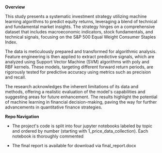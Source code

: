 **Overview**

This study presents a systematic investment strategy utilizing machine learning algorithms to predict equity returns, leveraging a blend of technical and fundamental market insights. The strategy hinges on a comprehensive dataset that includes macroeconomic indicators, stock fundamentals, and technical signals, focusing on the S&P 500 Equal Weight Consumer Staples Index.

The data is meticulously prepared and transformed for algorithmic analysis. Feature engineering is then applied to extract predictive signals, which are analyzed using Support Vector Machine (SVM) algorithms with poly and RBF kernels. These models, targeting different forward return periods, are rigorously tested for predictive accuracy using metrics such as precision and recall.

The research acknowledges the inherent limitations of its data and methods, offering a realistic evaluation of the model's capabilities and suggesting areas for future enhancement. The results highlight the potential of machine learning in financial decision-making, paving the way for further advancements in quantitative finance strategies.

**Repo Navigation**

- The project's code is split into four jupyter notebooks labeled by topic and ordered by number (starting with 1_price_data_collection). Each notebook is thoroughly commented

- The final report is available for download via final_report.docx
  

